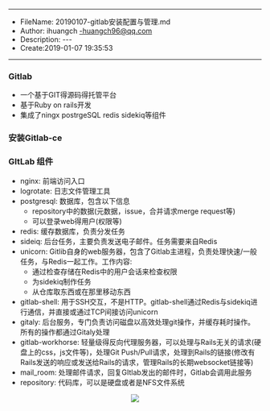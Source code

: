 ___
- FileName: 20190107-gitlab安装配置与管理.md
- Author: ihuangch -huangch96@qq.com
- Description: ---
- Create:2019-01-07 19:35:53
___

### Gitlab
- 一个基于GIT得源码得托管平台
- 基于Ruby on rails开发
- 集成了ningx postrgeSQL redis sidekiq等组件

### 安装Gitlab-ce

### GItLab 组件
- nginx: 前端访问入口
- logrotate: 日志文件管理工具
- postgresql: 数据库，包含以下信息
	- repository中的数据(元数据，issue，合并请求merge request等)
	- 可以登录web得用户(权限等)
- redis: 缓存数据库，负责分发任务
- sideiq: 后台任务，主要负责发送电子邮件。任务需要来自Redis
- unicorn: Gitlib自身的web服务器，包含了Gitlab主进程，负责处理快速/一般任务，与Redis一起工作。工作内容:
	- 通过检查存储在Redis中的用户会话来检查权限
	- 为sidekiq制作任务
	- 从仓库取东西或在那里移动东西
- gitlab-shell: 用于SSH交互，不是HTTP。gitlab-shell通过Redis与sidekiq进行通信，并直接或通过TCP间接访问unicorn
- gitaly: 后台服务，专门负责访问磁盘以高效处理git操作，并缓存耗时操作。所有的操作都通过Gitaly处理
- gitlab-workhorse: 轻量级得反向代理服务器，可以处理与Rails无关的请求(硬盘上的css，js文件等)，处理Git Push/Pull请求，处理到Rails的链接(修改有Rails发送的响应或发送给Rails的请求，管理Rails的长期websocket链接等)
- mail_room: 处理邮件请求，回复GItlab发出的邮件时，Gitlab会调用此服务
- repository: 代码库，可以是硬盘或者是NFS文件系统


<div align="center"> <img src="https://github.com/ihuangch/blog/blob/master/Ops/pic/gitlab-arch.png"  /> </div><br>
